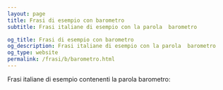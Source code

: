 ```yaml
---
layout: page
title: Frasi di esempio con barometro 
subtitle: Frasi italiane di esempio con la parola  barometro

og_title: Frasi di esempio con barometro 
og_description: Frasi italiane di esempio con la parola  barometro
og_type: website
permalink: /frasi/b/barometro.html
---
```


Frasi italiane di esempio contenenti la parola barometro:



